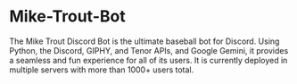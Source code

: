 # Mike-Trout-Bot
The Mike Trout Discord Bot is the ultimate baseball bot for Discord. Using Python, the Discord, GIPHY, and Tenor APIs, and Google Gemini,
it provides a seamless and fun experience for all of its users. It is currently deployed in multiple servers with more than 1000+ users total.
